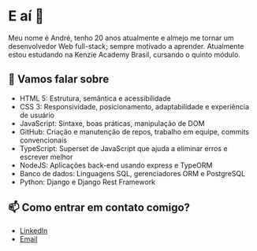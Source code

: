 # E aí 👋

Meu nome é André, tenho 20 anos atualmente e almejo me tornar um desenvolvedor Web full-stack; sempre motivado a aprender. Atualmente estou estudando na Kenzie Academy Brasil, cursando o quinto módulo.

## 💬 Vamos falar sobre

- HTML 5: Estrutura, semântica e acessibilidade
- CSS 3: Responsividade, posicionamento, adaptabilidade e experiência de usuário
- JavaScript: Sintaxe, boas práticas, manipulação de DOM
- GitHub: Criação e manutenção de repos, trabalho em equipe, commits convencionais
- TypeScript: Superset de JavaScript que ajuda a eliminar erros e escrever melhor
- NodeJS: Aplicações back-end usando express e TypeORM
- Banco de dados: Linguagens SQL, gerenciadores ORM e PostgreSQL
- Python: Django e Django Rest Framework

<!--
## 🌱 Atualmente estou aprendendo

- Hospedagem: Implantação de serviços, AWS
- -->

## 📫 Como entrar em contato comigo?

- [LinkedIn](https://www.linkedin.com/in/andrrms/)
- [Email](mailto:pro.andresilveira@gmail.com)

<!--
**andrrms/andrrms** is a ✨ _special_ ✨ repository because its `README.md` (this file) appears on your GitHub profile.

Here are some ideas to get you started:

- 🔭 I’m currently working on ...
- 🌱 I’m currently learning ...
- 👯 I’m looking to collaborate on ...
- 🤔 I’m looking for help with ...
- 💬 Ask me about ...
- 📫 How to reach me: ...
- 😄 Pronouns: ...
- ⚡ Fun fact: ...
-->
